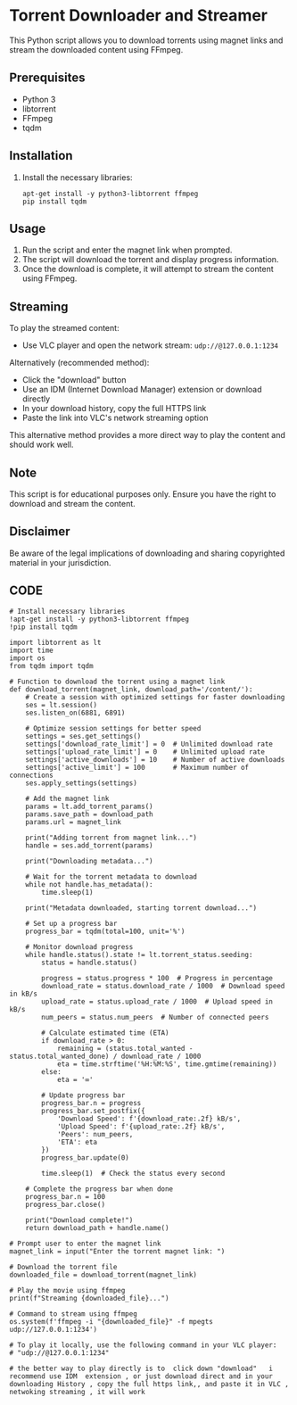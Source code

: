 # Torrent Downloader and Streamer

This Python script allows you to download torrents using magnet links and stream the downloaded content using FFmpeg.

## Prerequisites

- Python 3
- libtorrent
- FFmpeg
- tqdm

## Installation

1. Install the necessary libraries:
   ```
   apt-get install -y python3-libtorrent ffmpeg
   pip install tqdm
   ```

## Usage

1. Run the script and enter the magnet link when prompted.
2. The script will download the torrent and display progress information.
3. Once the download is complete, it will attempt to stream the content using FFmpeg.

## Streaming

To play the streamed content:
- Use VLC player and open the network stream: `udp://@127.0.0.1:1234`

Alternatively (recommended method):
- Click the "download" button
- Use an IDM (Internet Download Manager) extension or download directly
- In your download history, copy the full HTTPS link
- Paste the link into VLC's network streaming option

This alternative method provides a more direct way to play the content and should work well.

## Note

This script is for educational purposes only. Ensure you have the right to download and stream the content.

## Disclaimer

Be aware of the legal implications of downloading and sharing copyrighted material in your jurisdiction.
## CODE

```
# Install necessary libraries
!apt-get install -y python3-libtorrent ffmpeg
!pip install tqdm

import libtorrent as lt
import time
import os
from tqdm import tqdm

# Function to download the torrent using a magnet link
def download_torrent(magnet_link, download_path='/content/'):
    # Create a session with optimized settings for faster downloading
    ses = lt.session()
    ses.listen_on(6881, 6891)
    
    # Optimize session settings for better speed
    settings = ses.get_settings()
    settings['download_rate_limit'] = 0  # Unlimited download rate
    settings['upload_rate_limit'] = 0    # Unlimited upload rate
    settings['active_downloads'] = 10    # Number of active downloads
    settings['active_limit'] = 100       # Maximum number of connections
    ses.apply_settings(settings)
    
    # Add the magnet link
    params = lt.add_torrent_params()
    params.save_path = download_path
    params.url = magnet_link
    
    print("Adding torrent from magnet link...")
    handle = ses.add_torrent(params)
    
    print("Downloading metadata...")
    
    # Wait for the torrent metadata to download
    while not handle.has_metadata():
        time.sleep(1)
    
    print("Metadata downloaded, starting torrent download...")
    
    # Set up a progress bar
    progress_bar = tqdm(total=100, unit='%')

    # Monitor download progress
    while handle.status().state != lt.torrent_status.seeding:
        status = handle.status()
        
        progress = status.progress * 100  # Progress in percentage
        download_rate = status.download_rate / 1000  # Download speed in kB/s
        upload_rate = status.upload_rate / 1000  # Upload speed in kB/s
        num_peers = status.num_peers  # Number of connected peers

        # Calculate estimated time (ETA)
        if download_rate > 0:
            remaining = (status.total_wanted - status.total_wanted_done) / download_rate / 1000
            eta = time.strftime('%H:%M:%S', time.gmtime(remaining))
        else:
            eta = '∞'
        
        # Update progress bar
        progress_bar.n = progress
        progress_bar.set_postfix({
            'Download Speed': f'{download_rate:.2f} kB/s',
            'Upload Speed': f'{upload_rate:.2f} kB/s',
            'Peers': num_peers,
            'ETA': eta
        })
        progress_bar.update(0)
        
        time.sleep(1)  # Check the status every second

    # Complete the progress bar when done
    progress_bar.n = 100
    progress_bar.close()
    
    print("Download complete!")
    return download_path + handle.name()

# Prompt user to enter the magnet link
magnet_link = input("Enter the torrent magnet link: ")

# Download the torrent file
downloaded_file = download_torrent(magnet_link)

# Play the movie using ffmpeg
print(f"Streaming {downloaded_file}...")

# Command to stream using ffmpeg
os.system(f'ffmpeg -i "{downloaded_file}" -f mpegts udp://127.0.0.1:1234')

# To play it locally, use the following command in your VLC player:
# "udp://@127.0.0.1:1234"

# the better way to play directly is to  click down "download"   i recommend use IDM  extension , or just download direct and in your downloading History , copy the full https link,, and paste it in VLC , netwoking streaming , it will work 


```
